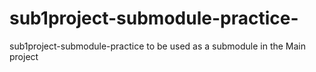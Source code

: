 # sub1project-submodule-practice-
 sub1project-submodule-practice to be used as a submodule in the Main project
